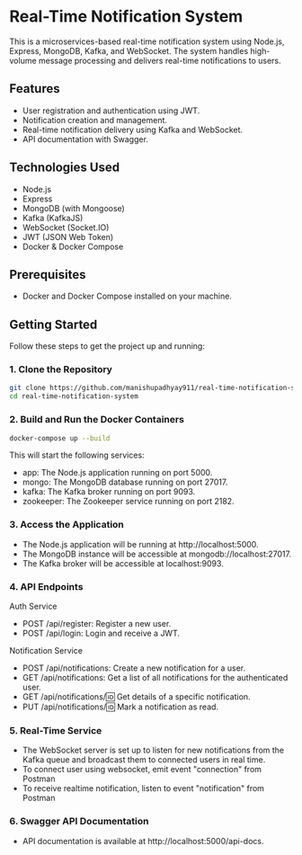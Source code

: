 # Real-Time Notification System

This is a microservices-based real-time notification system using Node.js, Express, MongoDB, Kafka, and WebSocket. The system handles high-volume message processing and delivers real-time notifications to users.

## Features

- User registration and authentication using JWT.
- Notification creation and management.
- Real-time notification delivery using Kafka and WebSocket.
- API documentation with Swagger.

## Technologies Used

- Node.js
- Express
- MongoDB (with Mongoose)
- Kafka (KafkaJS)
- WebSocket (Socket.IO)
- JWT (JSON Web Token)
- Docker & Docker Compose

## Prerequisites

- Docker and Docker Compose installed on your machine.

## Getting Started

Follow these steps to get the project up and running:

### 1. Clone the Repository

```sh
git clone https://github.com/manishupadhyay911/real-time-notification-system.git
cd real-time-notification-system
```

### 2. Build and Run the Docker Containers
```sh
docker-compose up --build
```
This will start the following services:

- app: The Node.js application running on port 5000.
- mongo: The MongoDB database running on port 27017.
- kafka: The Kafka broker running on port 9093.
- zookeeper: The Zookeeper service running on port 2182.

### 3. Access the Application
- The Node.js application will be running at http://localhost:5000.
- The MongoDB instance will be accessible at mongodb://localhost:27017.
- The Kafka broker will be accessible at localhost:9093.

### 4. API Endpoints
Auth Service
- POST /api/register: Register a new user.
- POST /api/login: Login and receive a JWT.

Notification Service
- POST /api/notifications: Create a new notification for a user.
- GET /api/notifications: Get a list of all notifications for the authenticated user.
- GET /api/notifications/:id: Get details of a specific notification.
- PUT /api/notifications/:id: Mark a notification as read.

### 5. Real-Time Service
- The WebSocket server is set up to listen for new notifications from the Kafka queue and broadcast them to connected users in real time.
- To connect user using websocket, emit event "connection" from Postman
- To receive realtime notification, listen to event "notification" from Postman

### 6. Swagger API Documentation
- API documentation is available at http://localhost:5000/api-docs.
